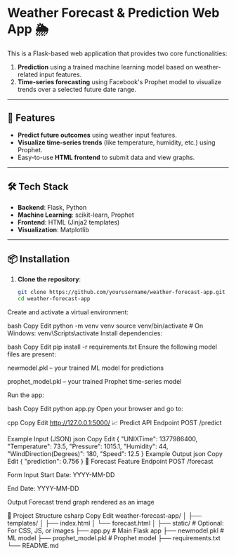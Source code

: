 # Weather Forecast & Prediction Web App 🌦️

This is a Flask-based web application that provides two core functionalities:
1. **Prediction** using a trained machine learning model based on weather-related input features.
2. **Time-series forecasting** using Facebook's Prophet model to visualize trends over a selected future date range.

---

## 🚀 Features

- **Predict future outcomes** using weather input features.
- **Visualize time-series trends** (like temperature, humidity, etc.) using Prophet.
- Easy-to-use **HTML frontend** to submit data and view graphs.

---

## 🛠️ Tech Stack

- **Backend**: Flask, Python
- **Machine Learning**: scikit-learn, Prophet
- **Frontend**: HTML (Jinja2 templates)
- **Visualization**: Matplotlib

---

## 📦 Installation

1. **Clone the repository**:
   ```bash
   git clone https://github.com/yourusername/weather-forecast-app.git
   cd weather-forecast-app
Create and activate a virtual environment:

bash
Copy
Edit
python -m venv venv
source venv/bin/activate  # On Windows: venv\Scripts\activate
Install dependencies:

bash
Copy
Edit
pip install -r requirements.txt
Ensure the following model files are present:

newmodel.pkl – your trained ML model for predictions

prophet_model.pkl – your trained Prophet time-series model

Run the app:

bash
Copy
Edit
python app.py
Open your browser and go to:

cpp
Copy
Edit
http://127.0.0.1:5000/
📈 Predict API
Endpoint
POST /predict

Example Input (JSON)
json
Copy
Edit
{
  "UNIXTime": 1377986400,
  "Temperature": 73.5,
  "Pressure": 1015.1,
  "Humidity": 44,
  "WindDirection(Degrees)": 180,
  "Speed": 12.5
}
Example Output
json
Copy
Edit
{
  "prediction": 0.756
}
📅 Forecast Feature
Endpoint
POST /forecast

Form Input
Start Date: YYYY-MM-DD

End Date: YYYY-MM-DD

Output
Forecast trend graph rendered as an image

📁 Project Structure
csharp
Copy
Edit
weather-forecast-app/
│
├── templates/
│   ├── index.html
│   └── forecast.html
│
├── static/               # Optional: For CSS, JS, or images
├── app.py                # Main Flask app
├── newmodel.pkl          # ML model
├── prophet_model.pkl     # Prophet model
├── requirements.txt
└── README.md
